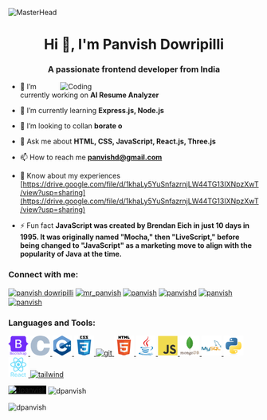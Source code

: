 ![MasterHead](https://md-moniruzzaman-tonoy.web.app/assets/4-BsJYbpav.gif)
<h1 align="center">Hi 👋, I'm Panvish Dowripilli</h1>
<h3 align="center">A passionate frontend developer from India</h3>
<img align="right" alt="Coding" width="400" src="https://static.tildacdn.biz/tild3930-6134-4666-b963-386462303334/programmer_1.gif" />

- 🔭 I’m currently working on **AI Resume Analyzer**

- 🌱 I’m currently learning **Express.js, Node.js**

- 👯 I’m looking to collan **borate o**

- 💬 Ask me about **HTML, CSS, JavaScript, React.js, Three.js**

- 📫 How to reach me **panvishd@gmail.com**

- 📄 Know about my experiences [https://drive.google.com/file/d/1khaLy5YuSnfazrnjLW44TG13IXNpzXwT/view?usp=sharing](https://drive.google.com/file/d/1khaLy5YuSnfazrnjLW44TG13IXNpzXwT/view?usp=sharing)

- ⚡ Fun fact **JavaScript was created by Brendan Eich in just 10 days in 1995. It was originally named "Mocha," then "LiveScript," before being changed to "JavaScript" as a marketing move to align with the popularity of Java at the time.**

<h3 align="left">Connect with me:</h3>
<p align="left">
<a href="https://linkedin.com/in/panvish dowripilli" target="blank"><img align="center" src="https://raw.githubusercontent.com/rahuldkjain/github-profile-readme-generator/master/src/images/icons/Social/linked-in-alt.svg" alt="panvish dowripilli" height="30" width="40" /></a>
<a href="https://instagram.com/mr_panvish" target="blank"><img align="center" src="https://raw.githubusercontent.com/rahuldkjain/github-profile-readme-generator/master/src/images/icons/Social/instagram.svg" alt="mr_panvish" height="30" width="40" /></a>
<a href="https://www.codechef.com/users/panvish" target="blank"><img align="center" src="https://cdn.jsdelivr.net/npm/simple-icons@3.1.0/icons/codechef.svg" alt="panvish" height="30" width="40" /></a>
<a href="https://www.hackerrank.com/panvishd" target="blank"><img align="center" src="https://raw.githubusercontent.com/rahuldkjain/github-profile-readme-generator/master/src/images/icons/Social/hackerrank.svg" alt="panvishd" height="30" width="40" /></a>
<a href="https://www.leetcode.com/panvish" target="blank"><img align="center" src="https://raw.githubusercontent.com/rahuldkjain/github-profile-readme-generator/master/src/images/icons/Social/leet-code.svg" alt="panvish" height="30" width="40" /></a>
<a href="https://discord.gg/panvish" target="blank"><img align="center" src="https://raw.githubusercontent.com/rahuldkjain/github-profile-readme-generator/master/src/images/icons/Social/discord.svg" alt="panvish" height="30" width="40" /></a>
</p>

<h3 align="left">Languages and Tools:</h3>
<p align="left"> <a href="https://getbootstrap.com" target="_blank" rel="noreferrer"> <img src="https://raw.githubusercontent.com/devicons/devicon/master/icons/bootstrap/bootstrap-plain-wordmark.svg" alt="bootstrap" width="40" height="40"/> </a> <a href="https://www.cprogramming.com/" target="_blank" rel="noreferrer"> <img src="https://raw.githubusercontent.com/devicons/devicon/master/icons/c/c-original.svg" alt="c" width="40" height="40"/> </a> <a href="https://www.w3schools.com/cpp/" target="_blank" rel="noreferrer"> <img src="https://raw.githubusercontent.com/devicons/devicon/master/icons/cplusplus/cplusplus-original.svg" alt="cplusplus" width="40" height="40"/> </a> <a href="https://www.w3schools.com/css/" target="_blank" rel="noreferrer"> <img src="https://raw.githubusercontent.com/devicons/devicon/master/icons/css3/css3-original-wordmark.svg" alt="css3" width="40" height="40"/> </a> <a href="https://git-scm.com/" target="_blank" rel="noreferrer"> <img src="https://www.vectorlogo.zone/logos/git-scm/git-scm-icon.svg" alt="git" width="40" height="40"/> </a> <a href="https://www.w3.org/html/" target="_blank" rel="noreferrer"> <img src="https://raw.githubusercontent.com/devicons/devicon/master/icons/html5/html5-original-wordmark.svg" alt="html5" width="40" height="40"/> </a> <a href="https://www.java.com" target="_blank" rel="noreferrer"> <img src="https://raw.githubusercontent.com/devicons/devicon/master/icons/java/java-original.svg" alt="java" width="40" height="40"/> </a> <a href="https://developer.mozilla.org/en-US/docs/Web/JavaScript" target="_blank" rel="noreferrer"> <img src="https://raw.githubusercontent.com/devicons/devicon/master/icons/javascript/javascript-original.svg" alt="javascript" width="40" height="40"/> </a> <a href="https://www.mongodb.com/" target="_blank" rel="noreferrer"> <img src="https://raw.githubusercontent.com/devicons/devicon/master/icons/mongodb/mongodb-original-wordmark.svg" alt="mongodb" width="40" height="40"/> </a> <a href="https://www.mysql.com/" target="_blank" rel="noreferrer"> <img src="https://raw.githubusercontent.com/devicons/devicon/master/icons/mysql/mysql-original-wordmark.svg" alt="mysql" width="40" height="40"/> </a> <a href="https://www.python.org" target="_blank" rel="noreferrer"> <img src="https://raw.githubusercontent.com/devicons/devicon/master/icons/python/python-original.svg" alt="python" width="40" height="40"/> </a> <a href="https://reactjs.org/" target="_blank" rel="noreferrer"> <img src="https://raw.githubusercontent.com/devicons/devicon/master/icons/react/react-original-wordmark.svg" alt="react" width="40" height="40"/> </a> <a href="https://tailwindcss.com/" target="_blank" rel="noreferrer"> <img src="https://www.vectorlogo.zone/logos/tailwindcss/tailwindcss-icon.svg" alt="tailwind" width="40" height="40"/> </a> </p>

<p><img align="left" style="background-color: black;" src="https://github-readme-stats.vercel.app/api/top-langs?username=dpanvish&show_icons=true&locale=en&layout=compact" alt="dpanvish" /></p>

<p>&nbsp;<img align="center" src="https://github-readme-stats.vercel.app/api?username=dpanvish&show_icons=true&locale=en" alt="dpanvish" /></p>

<p><img align="center"  src="https://github-readme-streak-stats.herokuapp.com/?user=dpanvish&" alt="dpanvish" /></p>
